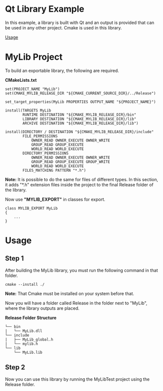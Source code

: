 
# Qt Library Example

In this example, a library is built with Qt and an output is provided that can be used in any other project.
Cmake is used in this library.

[Usage](#Usage)


# MyLib Project

To build an exportable library, the following are required.

**CMakeLists.txt**

```
set(PROJECT_NAME "MyLib")
set(CMAKE_MYLIB_RELEASE_DIR "${CMAKE_CURRENT_SOURCE_DIR}/../Release")
```

```
set_target_properties(MyLib PROPERTIES OUTPUT_NAME "${PROJECT_NAME}")

install(TARGETS MyLib
        RUNTIME DESTINATION "${CMAKE_MYLIB_RELEASE_DIR}/bin"
        LIBRARY DESTINATION "${CMAKE_MYLIB_RELEASE_DIR}/lib"
        ARCHIVE DESTINATION "${CMAKE_MYLIB_RELEASE_DIR}/lib")

install(DIRECTORY / DESTINATION "${CMAKE_MYLIB_RELEASE_DIR}/include"
        FILE_PERMISSIONS
            OWNER_READ OWNER_EXECUTE OWNER_WRITE
            GROUP_READ GROUP_EXECUTE
            WORLD_READ WORLD_EXECUTE
        DIRECTORY_PERMISSIONS
            OWNER_READ OWNER_EXECUTE OWNER_WRITE
            GROUP_READ GROUP_EXECUTE GROUP_WRITE
            WORLD_READ WORLD_EXECUTE
        FILES_MATCHING PATTERN "*.h")
```

**Note:** It is possible to do the same for files of different types.
In this section, it adds "*.h" extension files inside the project to the final Release folder of the library.


Now use **"MYLIB_EXPORT"** in classes for export.

```
class MYLIB_EXPORT MyLib
{
    ...
}
```
# Usage

## **Step 1**

After building the MyLib library, you must run the following command in that folder.


```command
cmake --install ./
```

**Note:** That Cmake must be installed on your system before that.

Now you will have a folder called Release in the folder next to "MyLib", where the library outputs are placed.

**Release Folder Structure**
```
└── bin
|   └── MyLib.dll
└── include
|   ├── MyLib_global.h
|   └── mylib.h
└── lib
    └── MyLib.lib
```

## **Step 2**

Now you can use this library by running the MyLibTest project using the Release folder.
